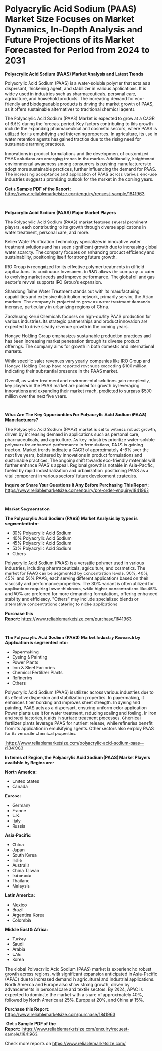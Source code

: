 <p><h1>Polyacrylic Acid Sodium (PAAS) Market Size Focuses on Market Dynamics, In-Depth Analysis and Future Projections of its Market Forecasted for Period from 2024 to 2031</h1></p><p><strong>Polyacrylic Acid Sodium (PAAS) Market Analysis and Latest Trends</strong></p>
<p><p>Polyacrylic Acid Sodium (PAAS) is a water-soluble polymer that acts as a dispersant, thickening agent, and stabilizer in various applications. It is widely used in industries such as pharmaceuticals, personal care, agriculture, and household products. The increasing demand for eco-friendly and biodegradable products is driving the market growth of PAAS, as it offers sustainable alternatives to traditional chemical agents.</p><p>The Polyacrylic Acid Sodium (PAAS) Market is expected to grow at a CAGR of 6.6% during the forecast period. Key factors contributing to this growth include the expanding pharmaceutical and cosmetic sectors, where PAAS is utilized for its emulsifying and thickening properties. In agriculture, its use in water retention agents has gained traction due to the rising need for sustainable farming practices. </p><p>Innovations in product formulations and the development of customized PAAS solutions are emerging trends in the market. Additionally, heightened environmental awareness among consumers is pushing manufacturers to adopt more sustainable practices, further influencing the demand for PAAS. The increasing acceptance and application of PAAS across various end-use industries suggest a promising outlook for the market in the coming years.</p></p>
<p><strong>Get a Sample PDF of the Report:&nbsp;</strong> <a href="https://www.reliablemarketsize.com/enquiry/request-sample/1841963?utm_campaign=1884&utm_medium=2&utm_source=Github&utm_content=ia&utm_term=31122024&utm_id=polyacrylic-acid-sodium-paas">https://www.reliablemarketsize.com/enquiry/request-sample/1841963</a></p>
<p>&nbsp;</p>
<p><strong>Polyacrylic Acid Sodium (PAAS) Major Market Players</strong></p>
<p><p>The Polyacrylic Acid Sodium (PAAS) market features several prominent players, each contributing to its growth through diverse applications in water treatment, personal care, and more. </p><p>Kelien Water Purification Technology specializes in innovative water treatment solutions and has seen significant growth due to increasing global water scarcity. The company focuses on enhancing product efficiency and sustainability, positioning itself for strong future growth.</p><p>IRO Group is recognized for its effective polymer treatments in oilfield applications. Its continuous investment in R&D allows the company to cater to evolving market needs and improve performance. The global oil and gas sector's revival supports IRO Group’s expansion.</p><p>Shandong Taihe Water Treatment stands out with its manufacturing capabilities and extensive distribution network, primarily serving the Asian markets. The company is projected to grow as water treatment demands increase, particularly in urbanizing regions of China.</p><p>Zaozhuang Kerui Chemicals focuses on high-quality PAAS production for various industries. Its strategic partnerships and product innovation are expected to drive steady revenue growth in the coming years.</p><p>Hongye Holding Group emphasizes sustainable production practices and has been increasing market penetration through its diverse product offerings. The company aims for growth in both domestic and international markets.</p><p>While specific sales revenues vary yearly, companies like IRO Group and Hongye Holding Group have reported revenues exceeding $100 million, indicating their substantial presence in the PAAS market. </p><p>Overall, as water treatment and environmental solutions gain complexity, key players in the PAAS market are poised for growth by leveraging innovations and expanding their market reach, predicted to surpass $500 million over the next five years.</p></p>
<p>&nbsp;</p>
<p><strong>What Are The Key Opportunities For Polyacrylic Acid Sodium (PAAS) Manufacturers?</strong></p>
<p><p>The Polyacrylic Acid Sodium (PAAS) market is set to witness robust growth, driven by increasing demand in applications such as personal care, pharmaceuticals, and agriculture. As key industries prioritize water-soluble polymers for enhanced performance in formulations, PAAS is gaining traction. Market trends indicate a CAGR of approximately 4-6% over the next five years, bolstered by innovations in product formulations and sustainable practices. The ongoing shift towards eco-friendly materials will further enhance PAAS's appeal. Regional growth is notable in Asia-Pacific, fueled by rapid industrialization and urbanization, positioning PAAS as a vital component in various sectors' future development strategies.</p></p>
<p><strong>Inquire or Share Your Questions If Any Before Purchasing This Report:</strong> <a href="https://www.reliablemarketsize.com/enquiry/pre-order-enquiry/1841963?utm_campaign=1884&utm_medium=2&utm_source=Github&utm_content=ia&utm_term=31122024&utm_id=polyacrylic-acid-sodium-paas">https://www.reliablemarketsize.com/enquiry/pre-order-enquiry/1841963</a></p>
<p>&nbsp;</p>
<p><strong>Market Segmentation</strong></p>
<p><strong>The Polyacrylic Acid Sodium (PAAS) Market Analysis by types is segmented into:</strong></p>
<p><ul><li>30% Polyacrylic Acid Sodium</li><li>40% Polyacrylic Acid Sodium</li><li>45% Polyacrylic Acid Sodium</li><li>50% Polyacrylic Acid Sodium</li><li>Others</li></ul></p>
<p><p>Polyacrylic Acid Sodium (PAAS) is a versatile polymer used in various industries, including pharmaceuticals, agriculture, and cosmetics. The market for PAAS can be segmented by concentration levels: 30%, 40%, 45%, and 50% PAAS, each serving different applications based on their viscosity and performance properties. The 30% variant is often utilized for applications requiring lower thickness, while higher concentrations like 45% and 50% are preferred for more demanding formulations, offering enhanced stability and efficiency. "Others" may include specialized blends or alternative concentrations catering to niche applications.</p></p>
<p><strong>Purchase this Report:&nbsp;</strong><a href="https://www.reliablemarketsize.com/purchase/1841963?utm_campaign=1884&utm_medium=2&utm_source=Github&utm_content=ia&utm_term=31122024&utm_id=polyacrylic-acid-sodium-paas">https://www.reliablemarketsize.com/purchase/1841963</a></p>
<p>&nbsp;</p>
<p><strong>The Polyacrylic Acid Sodium (PAAS) Market Industry Research by Application is segmented into:</strong></p>
<p><ul><li>Papermaking</li><li>Dyeing & Painting</li><li>Power Plants</li><li>Iron & Steel Factories</li><li>Chemical Fertilizer Plants</li><li>Refineries</li><li>Others</li></ul></p>
<p><p>Polyacrylic Acid Sodium (PAAS) is utilized across various industries due to its effective dispersion and stabilization properties. In papermaking, it enhances fiber bonding and improves sheet strength. In dyeing and painting, PAAS acts as a dispersant, ensuring uniform color application. Power plants use it for water treatment, reducing scaling and fouling. In iron and steel factories, it aids in surface treatment processes. Chemical fertilizer plants leverage PAAS for nutrient release, while refineries benefit from its application in emulsifying agents. Other sectors also employ PAAS for its versatile chemical properties.</p></p>
<p><a href="https://www.reliablemarketsize.com/polyacrylic-acid-sodium-paas--r1841963?utm_campaign=1884&utm_medium=2&utm_source=Github&utm_content=ia&utm_term=31122024&utm_id=polyacrylic-acid-sodium-paas">&nbsp;https://www.reliablemarketsize.com/polyacrylic-acid-sodium-paas--r1841963</a></p>
<p><strong>In terms of Region, the Polyacrylic Acid Sodium (PAAS) Market Players available by Region are:</strong></p>
<p>
    <p> <strong> North America: </strong>
        <ul>
            <li>United States</li>
            <li>Canada</li>
        </ul>
        </p> 
    <p> <strong> Europe: </strong>
        <ul>
            <li>Germany</li>
            <li>France</li>
            <li>U.K.</li>
            <li>Italy</li>
            <li>Russia</li>
        </ul>
        </p> 
    <p> <strong> Asia-Pacific: </strong>
        <ul>
            <li>China</li>
            <li>Japan</li>
            <li>South Korea</li>
            <li>India</li>
            <li>Australia</li>
            <li>China Taiwan</li>
            <li>Indonesia</li>
            <li>Thailand</li>
            <li>Malaysia</li>
        </ul>
        </p> 
    <p> <strong> Latin America: </strong>
        <ul>
            <li>Mexico</li>
            <li>Brazil</li>
            <li>Argentina Korea</li>
            <li>Colombia</li>
        </ul>
        </p> 
    <p> <strong> Middle East & Africa: </strong>
        <ul>
            <li>Turkey</li>
            <li>Saudi</li>
            <li>Arabia</li>
            <li>UAE</li>
            <li>Korea</li>
        </ul>
    </p>
    </p>
<p><p>The global Polyacrylic Acid Sodium (PAAS) market is experiencing robust growth across regions, with significant expansion anticipated in Asia-Pacific (APAC) due to increased demand in agricultural and industrial applications. North America and Europe also show strong growth, driven by advancements in personal care and textile sectors. By 2024, APAC is expected to dominate the market with a share of approximately 40%, followed by North America at 25%, Europe at 20%, and China at 15%.</p></p>
<p><strong>Purchase this Report: </strong><a href="https://www.reliablemarketsize.com/purchase/1841963?utm_campaign=1884&utm_medium=2&utm_source=Github&utm_content=ia&utm_term=31122024&utm_id=polyacrylic-acid-sodium-paas">https://www.reliablemarketsize.com/purchase/1841963</a></p>
<p>&nbsp;<strong>Get a Sample PDF of the Report:&nbsp;&nbsp;</strong><a href="https://www.reliablemarketsize.com/enquiry/request-sample/1841963?utm_campaign=1884&utm_medium=2&utm_source=Github&utm_content=ia&utm_term=31122024&utm_id=polyacrylic-acid-sodium-paas">https://www.reliablemarketsize.com/enquiry/request-sample/1841963</a></p>
<p><strong></strong></p>
<p>Check more reports on <a href="https://www.reliablemarketsize.com/?utm_campaign=1884&utm_medium=2&utm_source=Github&utm_content=ia&utm_term=31122024&utm_id=polyacrylic-acid-sodium-paas">https://www.reliablemarketsize.com/</a></p>